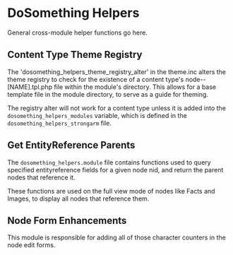 # DoSomething Helpers

General cross-module helper functions go here.

## Content Type Theme Registry

The 'dosomething_helpers_theme_registry_alter' in the theme.inc alters the theme
registry to check for the existence of a content type's node--[NAME].tpl.php
file within the module's directory.  This allows for a base template file in
the module directory, to serve as a guide for theming.

The registry alter will not work for a content type unless it is added into the
`dosomething_helpers_modules` variable, which is defined in the
`dosomething_helpers_strongarm` file.

## Get EntityReference Parents

The `dosomething_helpers.module` file contains functions used to query specified
entityreference fields for a given node nid, and return the parent nodes that
reference it.

These functions are used on the full view mode of nodes like Facts and Images, to
display all nodes that reference them.

## Node Form Enhancements

This module is responsible for adding all of those character counters in the
node edit forms.
